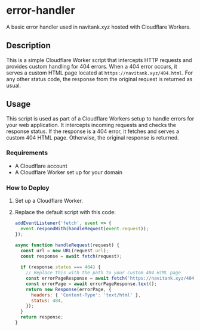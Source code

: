 # error-handler

A basic error handler used in navitank.xyz hosted with Cloudflare Workers.

## Description

This is a simple Cloudflare Worker script that intercepts HTTP requests and provides custom handling for 404 errors. When a 404 error occurs, it serves a custom HTML page located at `https://navitank.xyz/404.html`. For any other status code, the response from the original request is returned as usual.

## Usage

This script is used as part of a Cloudflare Workers setup to handle errors for your web application. It intercepts incoming requests and checks the response status. If the response is a 404 error, it fetches and serves a custom 404 HTML page. Otherwise, the original response is returned.

### Requirements

- A Cloudflare account
- A Cloudflare Worker set up for your domain

### How to Deploy

1. Set up a Cloudflare Worker.
2. Replace the default script with this code:
   
   ```javascript
   addEventListener('fetch', event => {
     event.respondWith(handleRequest(event.request));
   });

   async function handleRequest(request) {
     const url = new URL(request.url);
     const response = await fetch(request);
     
     if (response.status === 404) {
       // Replace this with the path to your custom 404 HTML page
       const errorPageResponse = await fetch('https://navitank.xyz/404.html');
       const errorPage = await errorPageResponse.text();
       return new Response(errorPage, {
         headers: { 'Content-Type': 'text/html' },
         status: 404,
       });
     }
     return response;
   }
